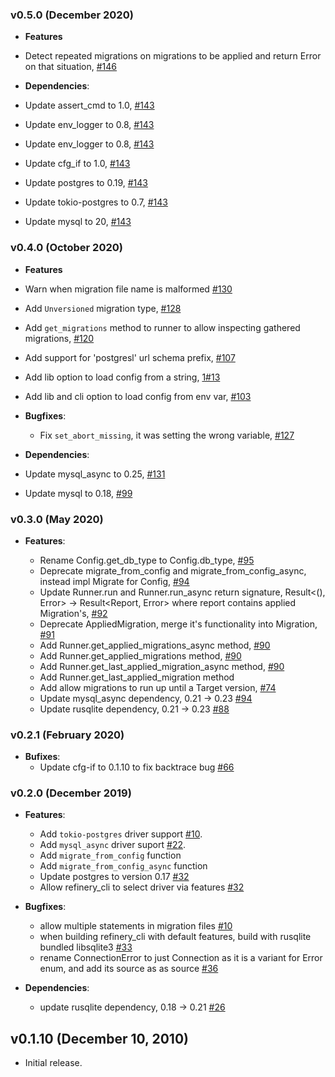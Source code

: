 ### v0.5.0 (December 2020)

- **Features**

- Detect repeated migrations on migrations to be applied and return Error on that situation, [#146](https://github.com/rust-db/refinery/pull/146/)

- **Dependencies**:
- Update assert_cmd to 1.0, [#143](https://github.com/rust-db/refinery/pull/143/)
- Update env_logger to 0.8, [#143](https://github.com/rust-db/refinery/pull/143/)
- Update env_logger to 0.8, [#143](https://github.com/rust-db/refinery/pull/143/)
- Update cfg_if to 1.0, [#143](https://github.com/rust-db/refinery/pull/143/)
- Update postgres to 0.19, [#143](https://github.com/rust-db/refinery/pull/143/)
- Update tokio-postgres to 0.7, [#143](https://github.com/rust-db/refinery/pull/143/)
- Update mysql to 20, [#143](https://github.com/rust-db/refinery/pull/143/)

### v0.4.0 (October 2020)

- **Features**

- Warn when migration file name is malformed [#130](https://github.com/rust-db/refinery/pull/130)
- Add `Unversioned` migration type, [#128](https://github.com/rust-db/refinery/pull/128)
- Add `get_migrations` method to runner to allow inspecting gathered migrations, [#120](https://github.com/rust-db/refinery/pull/120)
- Add support for 'postgresl' url schema prefix, [#107](https://github.com/rust-db/refinery/pull/107)
- Add lib option to load config from a string, [1#13](https://github.com/rust-db/refinery/pull/113)
- Add lib and cli option to load config from env var, [#103](https://github.com/rust-db/refinery/pull/103)

- **Bugfixes**:
  - Fix `set_abort_missing`, it was setting the wrong variable, [#127](https://github.com/rust-db/refinery/pull/127)

- **Dependencies**:
- Update mysql_async to 0.25, [#131](https://github.com/rust-db/refinery/pull/131/)
- Update mysql to 0.18, [#99](https://github.com/rust-db/refinery/pull/99/)

### v0.3.0 (May 2020)

- **Features**:

  - Rename Config.get_db_type to Config.db_type, [#95](https://github.com/rust-db/refinery/pull/95)
  - Deprecate migrate_from_config and migrate_from_config_async, instead impl Migrate for Config, [#94](https://github.com/rust-db/refinery/pull/94)
  - Update Runner.run and Runner.run_async return signature, Result<(), Error> -> Result<Report, Error> where report contains applied Migration's, [#92](https://github.com/rust-db/refinery/pull/92)
  - Deprecate AppliedMigration, merge it's functionality into Migration, [#91](https://github.com/rust-db/refinery/pull/91)
  - Add Runner.get_applied_migrations_async method, [#90](https://github.com/rust-db/refinery/pull/90)
  - Add Runner.get_applied_migrations method, [#90](https://github.com/rust-db/refinery/pull/90)
  - Add Runner.get_last_applied_migration_async method, [#90](https://github.com/rust-db/refinery/pull/90)
  - Add Runner.get_last_applied_migration method
  - Add allow migrations to run up until a Target version, [#74](https://github.com/rust-db/refinery/pull/74)
  - Update mysql_async dependency, 0.21 -> 0.23 [#94](https://github.com/rust-db/refinery/pull/94/files#diff-c265757db229c3cac93fd2e32bf4da58)
  - Update rusqlite dependency, 0.21 -> 0.23 [#88](https://github.com/rust-db/refinery/pull/88)

### v0.2.1 (February 2020)

- **Bufixes**:
  - Update cfg-if to 0.1.10 to fix backtrace bug [#66](https://github.com/rust-db/refinery/pull/66)

### v0.2.0 (December 2019)

- **Features**:

  - Add `tokio-postgres` driver support [#10](https://github.com/rust-db/refinery/pull/19).
  - Add `mysql_async` driver suport [#22](https://github.com/rust-db/refinery/pull/19).
  - Add `migrate_from_config` function
  - Add `migrate_from_config_async` function
  - Update postgres to version 0.17 [#32](https://github.com/rust-db/refinery/pull/32)
  - Allow refinery_cli to select driver via features [#32](https://github.com/rust-db/refinery/pull/32)

- **Bugfixes**:
  - allow multiple statements in migration files [#10](https://github.com/rust-db/refinery/issues/21)
  - when building refinery_cli with default features, build with rusqlite bundled libsqlite3 [#33](https://github.com/rust-db/refinery/issues/21)
  - rename ConnectionError to just Connection as it is a variant for Error enum, and add its source as as source [#36](https://github.com/rust-db/refinery/issues/36)

- **Dependencies**:
  - update rusqlite dependency, 0.18 -> 0.21 [#26](https://github.com/rust-db/refinery/issues/26)

## v0.1.10 (December 10, 2010)

- Initial release.
